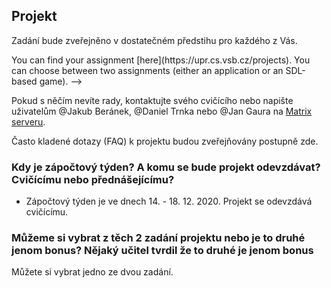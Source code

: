 ## Projekt

Zadání bude zveřejněno v dostatečném předstihu pro každého z Vás.

<!-->
You can find your assignment [here](https://upr.cs.vsb.cz/projects).
You can choose between two assignments (either an application or an SDL-based game).
-->

Pokud s něčím nevíte rady, kontaktujte svého cvičícího nebo napište uživatelům @Jakub Beránek, @Daniel Trnka nebo @Jan Gaura na [Matrix serveru](https://upr-vsb.slack.com).

Často kladené dotazy (FAQ) k projektu budou zveřejňovány postupně zde.

### Kdy je zápočtový týden? A komu se bude projekt odevzdávat? Cvičícímu nebo přednášejícímu?

- Zápočtový týden je ve dnech 14. - 18. 12. 2020. Projekt se odevzdává cvičícímu.

### Můžeme si vybrat z těch 2 zadání projektu nebo je to druhé jenom bonus? Nějaký učitel tvrdil že to druhé je jenom bonus

Můžete si vybrat jedno ze dvou zadání.
